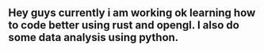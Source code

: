 Hey guys currently i am working ok learning how to code better using rust and opengl. I also do some data analysis using python. 
-----------------------------------------------------------------------------------------------------------------------------------------------------------------------------------
